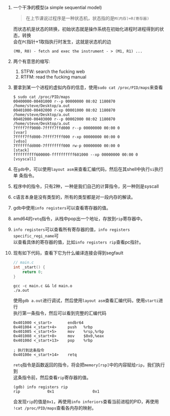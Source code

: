 1. 一个干净的模型(a simple sequential model)

   > 在上节课说过程序是一种状态机，状态指的是`M(内存)+R(寄存器)`

   而状态机是状态的转换，初始状态就是操作系统在初始化进程时进程得到的状态，转换  
   会在`PC`指针+1取指执行时发生，这就是状态机的边

   ```
   (M0, R0) - fetch and exec the instrument - > (M1, R1) ...
   ```

2. 两个有意思的缩写:
   1. STFW: search the fucking web
   2. RTFM: read the fucking manual   

3. 要拿到某一个进程的虚拟内存的信息，使用`sudo cat /proc/PID/maps`来查看

   ```shell
   $ sudo cat /proc/PID/maps
   00400000-00401000 r--p 00000000 08:02 1180870                            /home/steve/Desktop/a.out
   00401000-00402000 r-xp 00001000 08:02 1180870                            /home/steve/Desktop/a.out
   00402000-00403000 r--p 00002000 08:02 1180870                            /home/steve/Desktop/a.out
   7ffff7ff9000-7ffff7ffd000 r--p 00000000 00:00 0                          [vvar]
   7ffff7ffd000-7ffff7fff000 r-xp 00000000 00:00 0                          [vdso]
   7ffffffdd000-7ffffffff000 rw-p 00000000 00:00 0                          [stack]
   ffffffffff600000-ffffffffff601000 --xp 00000000 00:00 0                  [vsyscall]
   ```

4. 在`gdb`中，可以使用`layout asm`来查看汇编代码，然后在其shell中执行`si`执行单
   条指令。

5. 程序中的指令，只有2种，一种是我们自己的计算指令，另一种则是syscall

6. c语言本身是没有类型的，所有的类型都是对一段内存的解读。

7. gdb中使用`info registers`可以查看寄存器的值。

8. amd64的`retq`指令，从栈中pop出一个地址，存放到`rip`寄存器中。

9. `info registers`可以查看所有寄存器的值，`info registers specific_regi_name`可  
   以查看具体的寄存器的值，比如`info registers rip`查看pc指针。

10. 现有如下代码，查看下它为什么编译连接会得到segfault
    ```c
    // main.c
    int _start() {
        return 0;
    } 
    ```

    ```shell
    gcc -c main.c && ld main.o
    ./a.out
    ```
   
    使用`gdb a.out`进行调试，然后使用`layout asm`查看汇编代码，使用`starti`进行  
    执行第一条指令，然后可以看到完整的汇编代码

    ```assemble
    0x401000 <_start>       endbr64  
    0x401004 <_start+4>     push   %rbp
    0x401005 <_start+5>     mov    %rsp,%rbp 
    0x401008 <_start+8>     mov    $0x0,%eax 
    0x40100d <_start+13>    pop    %rbp
    
    ; 执行到这条指令
    0x40100e <_start+14>    retq
    ```
    
    `retq`指令是函数返回的指令，将会把`memory[rsp]`中的内容赋给`rip`，我们执行到  
    这条指令前，然后查看`rip`寄存器的值。
    
    ```shell
    (gdb) info registers rip
    rip            0x1                 0x1
    ```
    会发现`rip`的值是`0x1`，再使用`info inferiors`查看当前进程的PID，再使用  
    `!cat /proc/PID/maps`查看各内存的映射。
